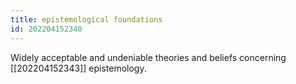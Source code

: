 ```yaml
---
title: epistemological foundations
id: 202204152340
---
```


Widely acceptable and undeniable theories and beliefs concerning [[202204152343]] epistemology.
